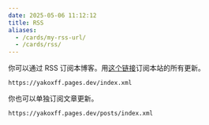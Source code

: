 ```yaml
---
date: 2025-05-06 11:12:12
title: RSS
aliases:
  - /cards/my-rss-url/
  - /cards/rss/
---
```


你可以通过 RSS 订阅本博客。用[这个链接](/index.xml)订阅本站的所有更新。

```
https://yakoxff.pages.dev/index.xml
```

你也可以单独订阅文章更新。

```
https://yakoxff.pages.dev/posts/index.xml
```
<!-- 

仅订阅周刊更新
https://yakoxff.pages.dev/categories/稻草人周刊/index.xml
```
仅订阅某一系列（如「人类恶疾」）
{{ .Site.BaseURL }}categories/人类恶疾/index.xml
仅订阅某一标签（如「心理学」）
{{ .Site.BaseURL }}tags/心理学/index.xml
``` -->
